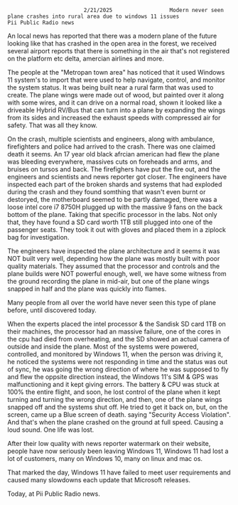                             2/21/2025                  Modern never seen plane crashes into rural area due to windows 11 issues                  Pii Public Radio news



An local news has reported that there was a modern plane of the future looking like that has crashed in the open area in the forest, we received several airport reports that there is something in the air that's not registered on the platform etc delta, amercian airlines and more.

The people at the "Metropan town area" has noticed that it used Windows 11 system's to import that were used to help navigate, control, and monitor the system status. It was being built near a rural farm that was used to create. The plane wings were made out of wood, but painted over it along with some wires, and it can drive on a normal road, shown it looked like a driveable Hybrid RV/Bus that can turn into a plane by expanding the wings from its sides and increased the exhaust speeds with compressed air for safety. That was all they know.

On the crash, multiple scientists and engineers, along with ambulance, firefighters and police had arrived to the crash. There was one claimed death it seems. An 17 year old black afrcian american had flew the plane was bleeding everywhere, massives cuts on foreheads and arms, and bruises on tursos and back. The firefighers have put the fire out, and the engineers and scientists and news reporter got closer. The engineers have inspected each part of the broken shards and systems that had exploded during the crash and they found somthing that wasn't even burnt or destoryed, the motherboard seemed to be partly damaged, there was a loose intel core i7 8750H plugged up with the massive 9 fans on the back bottom of the plane. Taking that specific processor in the labs. Not only that, they have found a SD card worth 1TB still plugged into one of the passenger seats. They took it out with gloves and placed them in a ziplock bag for investigation.

The engineers have inspected the plane architecture and it seems it was NOT built very well, depending how the plane was mostly built with poor quality materials. They assumed that the processor and controls and the plane builds were NOT powerful enough, well, we have some witness from the ground recording the plane in mid-air, but one of the plane wings snapped in half and the plane was quickly into flames.

Many people from all over the world have never seen this type of plane before, until discovered today.

When the experts placed the intel processor & the Sandisk SD card 1TB on their machines, the processor had an massive failure, one of the cores in the cpu had died from overheating, and the SD showed an actual camera of outside and inside the plane. Most of the systems were powered, controlled, and monitored by Windows 11, when the person was driving it, he noticed the systems were not responding in time and the status was out of sync, he was going the wrong direction of where he was supposed to fly and flew the oppsite direction instead, the Windows 11's SIM & GPS was malfunctioning and it kept giving errors. The battery & CPU was stuck at 100% the entire flight, and soon, he lost control of the plane when it kept turning and turning the wrong direction, and then, one of the plane wings snapped off and the systems shut off. He tried to get it back on, but, on the screen, came up a Blue screen of death. saying "Security Access Violation". And that's when the plane crashed on the ground at full speed. Causing a loud sound. One life was lost.

After their low quality with news reporter watermark on their website, people have now seriously been leaving Windows 11, Windows 11 had lost a lot of customers, many on Windows 10, many on linux and mac os.

That marked the day, Windows 11 have failed to meet user requirements and caused many slowdowns each update that Microsoft releases.

Today, at Pii Public Radio news.
